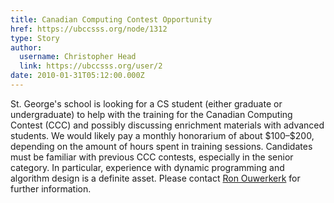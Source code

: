 ```yaml
---
title: Canadian Computing Contest Opportunity 
href: https://ubccsss.org/node/1312
type: Story
author:
  username: Christopher Head
  link: https://ubccsss.org/user/2
date: 2010-01-31T05:12:00.000Z
---
```


<div class="field field-name-body field-type-text-with-summary field-label-hidden"><div class="field-items"><div class="field-item even"><p>St. George&apos;s school is looking for a CS student (either graduate or undergraduate) to help with the training for the Canadian Computing Contest (CCC) and possibly discussing enrichment materials with advanced students.  We would likely pay a monthly honorarium of about $100&#x2013;$200, depending on the amount of hours spent in training sessions. Candidates must be familiar with previous CCC contests, especially in the senior category. In particular, experience with dynamic programming and algorithm design is a definite asset. Please contact <a href="/cdn-cgi/l/email-protection#33415c464456415856415873404754565c415456401d51501d5052">Ron Ouwerkerk</a> for further information.</p>
</div></div></div>    <footer>
          </footer>